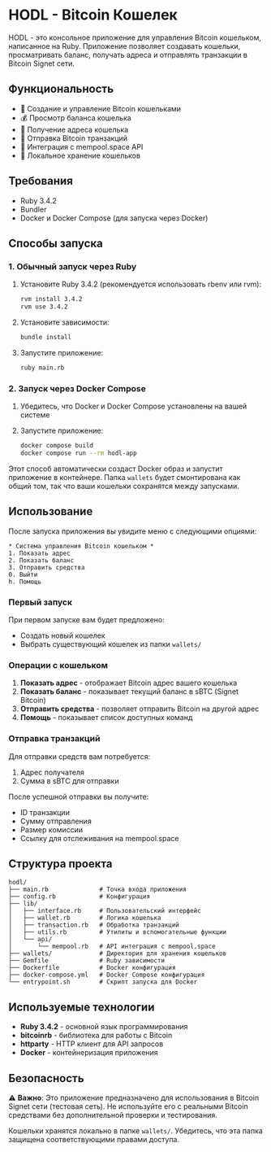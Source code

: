 # HODL - Bitcoin Кошелек

HODL - это консольное приложение для управления Bitcoin кошельком, написанное на Ruby. Приложение позволяет создавать кошельки, просматривать баланс, получать адреса и отправлять транзакции в Bitcoin Signet сети.

## Функциональность

- 🏦 Создание и управление Bitcoin кошельками
- 💰 Просмотр баланса кошелька
- 📝 Получение адреса кошелька
- 💸 Отправка Bitcoin транзакций
- 🔗 Интеграция с mempool.space API
- 💾 Локальное хранение кошельков

## Требования

- Ruby 3.4.2
- Bundler
- Docker и Docker Compose (для запуска через Docker)

## Способы запуска

### 1. Обычный запуск через Ruby

1. Установите Ruby 3.4.2 (рекомендуется использовать rbenv или rvm):
   ```bash
   rvm install 3.4.2
   rvm use 3.4.2
   ```

2. Установите зависимости:
   ```bash
   bundle install
   ```

3. Запустите приложение:
   ```bash
   ruby main.rb
   ```

### 2. Запуск через Docker Compose

1. Убедитесь, что Docker и Docker Compose установлены на вашей системе

2. Запустите приложение:
   ```bash
   docker compose build
   docker compose run --rm hodl-app
   ```

Этот способ автоматически создаст Docker образ и запустит приложение в контейнере. Папка `wallets` будет смонтирована как общий том, так что ваши кошельки сохранятся между запусками.

## Использование

После запуска приложения вы увидите меню с следующими опциями:

```
* Система управления Bitcoin кошельком *
1. Показать адрес
2. Показать баланс  
3. Отправить средства
0. Выйти
h. Помощь
```

### Первый запуск

При первом запуске вам будет предложено:
- Создать новый кошелек
- Выбрать существующий кошелек из папки `wallets/`

### Операции с кошельком

1. **Показать адрес** - отображает Bitcoin адрес вашего кошелька
2. **Показать баланс** - показывает текущий баланс в sBTC (Signet Bitcoin)
3. **Отправить средства** - позволяет отправить Bitcoin на другой адрес
4. **Помощь** - показывает список доступных команд

### Отправка транзакций

Для отправки средств вам потребуется:
1. Адрес получателя
2. Сумма в sBTC для отправки

После успешной отправки вы получите:
- ID транзакции
- Сумму отправления
- Размер комиссии
- Ссылку для отслеживания на mempool.space

## Структура проекта

```
hodl/
├── main.rb              # Точка входа приложения
├── config.rb            # Конфигурация
├── lib/
│   ├── interface.rb     # Пользовательский интерфейс
│   ├── wallet.rb        # Логика кошелька
│   ├── transaction.rb   # Обработка транзакций
│   ├── utils.rb         # Утилиты и вспомогательные функции
│   └── api/
│       └── mempool.rb   # API интеграция с mempool.space
├── wallets/             # Директория для хранения кошельков
├── Gemfile              # Ruby зависимости
├── Dockerfile           # Docker конфигурация
├── docker-compose.yml   # Docker Compose конфигурация
└── entrypoint.sh        # Скрипт запуска для Docker
```

## Используемые технологии

- **Ruby 3.4.2** - основной язык программирования
- **bitcoinrb** - библиотека для работы с Bitcoin
- **httparty** - HTTP клиент для API запросов
- **Docker** - контейнеризация приложения

## Безопасность

⚠️ **Важно**: Это приложение предназначено для использования в Bitcoin Signet сети (тестовая сеть). Не используйте его с реальными Bitcoin средствами без дополнительной проверки и тестирования.

Кошельки хранятся локально в папке `wallets/`. Убедитесь, что эта папка защищена соответствующими правами доступа.
